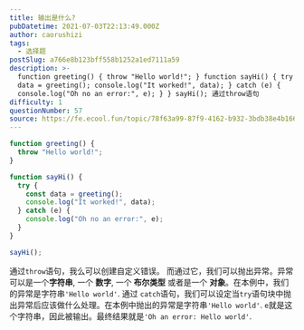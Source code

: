 ```yaml
---
title: 输出是什么?
pubDatetime: 2021-07-03T22:13:49.000Z
author: caorushizi
tags:
  - 选择题
postSlug: a766e8b123bff558b1252a1ed7111a59
description: >-
  function greeting() { throw "Hello world!"; } function sayHi() { try { const
  data = greeting(); console.log("It worked!", data); } catch (e) {
  console.log("Oh no an error:", e); } } sayHi(); 通过throw语句
difficulty: 1
questionNumber: 57
source: https://fe.ecool.fun/topic/78f63a99-87f9-4162-b932-3bdb38e4b166
---
```


```javascript
function greeting() {
  throw "Hello world!";
}

function sayHi() {
  try {
    const data = greeting();
    console.log("It worked!", data);
  } catch (e) {
    console.log("Oh no an error:", e);
  }
}

sayHi();
```

通过`throw`语句，我么可以创建自定义错误。 而通过它，我们可以抛出异常。异常可以是一个<b>字符串</b>, 一个 <b>数字</b>, 一个 <b>布尔类型</b> 或者是一个 <b>对象</b>。在本例中，我们的异常是字符串`'Hello world'`.
通过 `catch`语句，我们可以设定当`try`语句块中抛出异常后应该做什么处理。在本例中抛出的异常是字符串`'Hello world'`. `e`就是这个字符串，因此被输出。最终结果就是`'Oh an error: Hello world'`.
